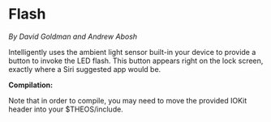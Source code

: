 Flash
======

*By David Goldman and Andrew Abosh*

Intelligently uses the ambient light sensor built-in your device to provide a button to invoke the LED flash. This button appears right on the lock screen, exactly where a Siri suggested app would be.

**Compilation:**

Note that in order to compile, you may need to move the provided IOKit header into your $THEOS/include.
